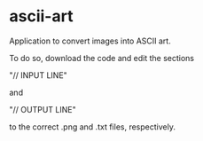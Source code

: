 # ascii-art
Application to convert images into ASCII art.

To do so, download the code and edit the sections

"// INPUT LINE"

and

"// OUTPUT LINE"

to the correct .png and .txt files, respectively.
